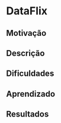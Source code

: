 # **DataFlix**

## **Motivação**

## **Descrição**

## **Dificuldades**

## **Aprendizado**

## **Resultados**